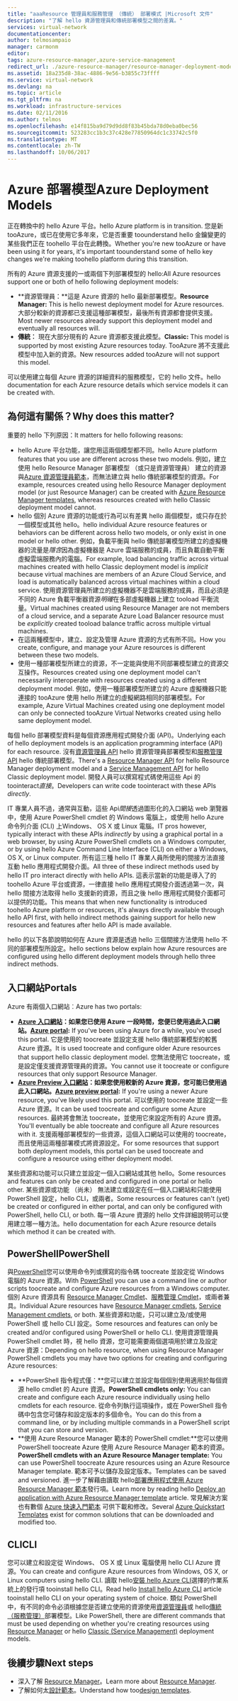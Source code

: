 ```yaml
---
title: "aaaResource 管理員和服務管理 （傳統） 部署模式 |Microsoft 文件"
description: "了解 hello 資源管理員和傳統部署模型之間的差異。"
services: virtual-network
documentationcenter: 
author: telmosampaio
manager: carmonm
editor: 
tags: azure-resource-manager,azure-service-management
redirect_url: ./azure-resource-manager/resource-manager-deployment-model
ms.assetid: 18a235d8-38ac-4886-9e56-b3855c73ffff
ms.service: virtual-network
ms.devlang: na
ms.topic: article
ms.tgt_pltfrm: na
ms.workload: infrastructure-services
ms.date: 02/11/2016
ms.author: telmos
ms.openlocfilehash: e14f815ba9d79d9dd8f83b45bda78d0eba0bec56
ms.sourcegitcommit: 523283cc1b3c37c428e77850964dc1c33742c5f0
ms.translationtype: MT
ms.contentlocale: zh-TW
ms.lasthandoff: 10/06/2017
---
```

# <a name="azure-deployment-models"></a><span data-ttu-id="4f0ad-103">Azure 部署模型</span><span class="sxs-lookup"><span data-stu-id="4f0ad-103">Azure Deployment Models</span></span>
<span data-ttu-id="4f0ad-104">正在轉換中的 hello Azure 平台。</span><span class="sxs-lookup"><span data-stu-id="4f0ad-104">hello Azure platform is in transition.</span></span>  <span data-ttu-id="4f0ad-105">您是新 tooAzure，或已在使用它多年來，它是否重要 toounderstand hello 金鑰變更的某些我們正在 toohello 平台在此轉換。</span><span class="sxs-lookup"><span data-stu-id="4f0ad-105">Whether you're new tooAzure or have been using it for years, it's important toounderstand some of hello key changes we're making toohello platform during this transition.</span></span>

<span data-ttu-id="4f0ad-106">所有的 Azure 資源支援的一或兩個下列部署模型的 hello:</span><span class="sxs-lookup"><span data-stu-id="4f0ad-106">All Azure resources support one or both of hello following deployment models:</span></span>

* <span data-ttu-id="4f0ad-107">**資源管理員：**這是 Azure 資源的 hello 最新部署模型。</span><span class="sxs-lookup"><span data-stu-id="4f0ad-107">**Resource Manager:** This is hello newest deployment model for Azure resources.</span></span> <span data-ttu-id="4f0ad-108">大部分較新的資源都已支援這種部署模型，最後所有資源都會提供支援。</span><span class="sxs-lookup"><span data-stu-id="4f0ad-108">Most newer resources already support this deployment model and eventually all resources will.</span></span>   
* <span data-ttu-id="4f0ad-109">**傳統︰** 現在大部分現有的 Azure 資源都支援此模型。</span><span class="sxs-lookup"><span data-stu-id="4f0ad-109">**Classic:** This model is supported by most existing Azure resources today.</span></span> <span data-ttu-id="4f0ad-110">TooAzure 將不支援此模型中加入新的資源。</span><span class="sxs-lookup"><span data-stu-id="4f0ad-110">New resources added tooAzure will not support this model.</span></span>

<span data-ttu-id="4f0ad-111">可以使用建立每個 Azure 資源的詳細資料的服務模型，它的 hello 文件。</span><span class="sxs-lookup"><span data-stu-id="4f0ad-111">hello documentation for each Azure resource details which service models it can be created with.</span></span>

## <a name="why-does-this-matter"></a><span data-ttu-id="4f0ad-112">為何這有關係？</span><span class="sxs-lookup"><span data-stu-id="4f0ad-112">Why does this matter?</span></span>
<span data-ttu-id="4f0ad-113">重要的 hello 下列原因：</span><span class="sxs-lookup"><span data-stu-id="4f0ad-113">It matters for hello following reasons:</span></span>

* <span data-ttu-id="4f0ad-114">hello Azure 平台功能，讓您用這兩個模型都不同。</span><span class="sxs-lookup"><span data-stu-id="4f0ad-114">hello Azure platform features that you use are different across these two models.</span></span>  <span data-ttu-id="4f0ad-115">例如，建立使用 hello Resource Manager 部署模型 （或只是資源管理員） 建立的資源與[Azure 資源管理員範本](azure-resource-manager/resource-group-overview.md#template-deployment)，而無法建立與 hello 傳統部署模型的資源。</span><span class="sxs-lookup"><span data-stu-id="4f0ad-115">For example, resources created using hello Resource Manager deployment model (or just Resource Manager) can be created with [Azure Resource Manager templates](azure-resource-manager/resource-group-overview.md#template-deployment), whereas resources created with hello Classic deployment model cannot.</span></span>
* <span data-ttu-id="4f0ad-116">hello 個別 Azure 資源的功能或行為可以有差異 hello 兩個模型，或只存在於一個模型或其他 hello。</span><span class="sxs-lookup"><span data-stu-id="4f0ad-116">hello individual Azure resource features or behaviors can be different across hello two models, or only exist in one model or hello other.</span></span>  <span data-ttu-id="4f0ad-117">例如，負載平衡與 hello 傳統部署模型所建立的虛擬機器的流量是*隱含*因為虛擬機器是 Azure 雲端服務的成員，而且負載自動平衡虛擬雲端服務內的電腦。</span><span class="sxs-lookup"><span data-stu-id="4f0ad-117">For example, load balancing traffic across virtual machines created with hello Classic deployment model is *implicit* because virtual machines are members of an Azure Cloud Service, and load is automatically balanced across virtual machines within a cloud service.</span></span> <span data-ttu-id="4f0ad-118">使用資源管理員所建立的虛擬機器不是雲端服務的成員，而且必須是不同的 Azure 負載平衡器資源*明確*在多部虛擬機器上建立 tooload 平衡流量。</span><span class="sxs-lookup"><span data-stu-id="4f0ad-118">Virtual machines created using Resource Manager are not members of a cloud service, and a separate Azure Load Balancer resource must be *explicitly* created tooload balance traffic across multiple virtual machines.</span></span>  
* <span data-ttu-id="4f0ad-119">在這兩種模型中，建立、設定及管理 Azure 資源的方式有所不同。</span><span class="sxs-lookup"><span data-stu-id="4f0ad-119">How you create, configure, and manage your Azure resources is different between these two models.</span></span>
* <span data-ttu-id="4f0ad-120">使用一種部署模型所建立的資源，不一定能與使用不同部署模型建立的資源交互操作。</span><span class="sxs-lookup"><span data-stu-id="4f0ad-120">Resources created using one deployment model can't necessarily interoperate with resources created using a different deployment model.</span></span> <span data-ttu-id="4f0ad-121">例如，使用一種部署模型所建立的 Azure 虛擬機器只能連接的 tooAzure 使用 hello 所建立的虛擬網路相同的部署模型。</span><span class="sxs-lookup"><span data-stu-id="4f0ad-121">For example, Azure Virtual Machines created using one deployment model can only be connected tooAzure Virtual Networks created using hello same deployment model.</span></span>    

<span data-ttu-id="4f0ad-122">每個 hello 部署模型資料是每個資源應用程式開發介面 (API)。</span><span class="sxs-lookup"><span data-stu-id="4f0ad-122">Underlying each of hello deployment models is an application programming interface (API) for each resource.</span></span>  <span data-ttu-id="4f0ad-123">沒有[資源管理員 API](https://msdn.microsoft.com/library/azure/dn948464.aspx) hello 資源管理員部署模型和[服務管理 API](https://msdn.microsoft.com/library/azure/ee460799.aspx) hello 傳統部署模型。</span><span class="sxs-lookup"><span data-stu-id="4f0ad-123">There's a [Resource Manager API](https://msdn.microsoft.com/library/azure/dn948464.aspx) for hello Resource Manager deployment model and a [Service Management API](https://msdn.microsoft.com/library/azure/ee460799.aspx) for hello Classic deployment model.</span></span> <span data-ttu-id="4f0ad-124">開發人員可以撰寫程式碼使用這些 Api 的 toointeract*直接*。</span><span class="sxs-lookup"><span data-stu-id="4f0ad-124">Developers can write code toointeract with these APIs *directly*.</span></span>  

<span data-ttu-id="4f0ad-125">IT 專業人員不過，通常與互動，這些 Api*間接*透過圖形化的入口網站 web 瀏覽器中，使用 Azure PowerShell cmdlet 的 Windows 電腦上，或使用 hello Azure 命令列介面 (CLI) 上Windows、 OS X 或 Linux 電腦。</span><span class="sxs-lookup"><span data-stu-id="4f0ad-125">IT pros however, typically interact with these APIs *indirectly* by using a graphical portal in a web browser, by using Azure PowerShell cmdlets on a Windows computer, or by using hello Azure Command Line Interface (CLI) on either a Windows, OS X, or Linux computer.</span></span> <span data-ttu-id="4f0ad-126">所有這三種 hello IT 專業人員所使用的間接方法直接互動 hello 應用程式開發介面。</span><span class="sxs-lookup"><span data-stu-id="4f0ad-126">All three of these indirect methods used by hello IT pro interact directly with hello APIs.</span></span> <span data-ttu-id="4f0ad-127">這表示當新的功能是導入了的 toohello Azure 平台或資源，一律直接 hello 應用程式開發介面透過第一次，與 hello 間接方法取得 hello 支援新的資源，而且之後 hello 應用程式開發介面都可以提供的功能。</span><span class="sxs-lookup"><span data-stu-id="4f0ad-127">This means that when new functionality is introduced toohello Azure platform or resources, it's always directly available through hello API first, with hello indirect methods gaining support for hello new resources and features after hello API is made available.</span></span>  

<span data-ttu-id="4f0ad-128">hello 的以下各節說明如何在 Azure 資源是透過 hello 三個間接方法使用 hello 不同的部署模型所設定。</span><span class="sxs-lookup"><span data-stu-id="4f0ad-128">hello sections below explain how Azure resources are configured using hello different deployment models through hello three indirect methods.</span></span>

## <a name="portals"></a><span data-ttu-id="4f0ad-129">入口網站</span><span class="sxs-lookup"><span data-stu-id="4f0ad-129">Portals</span></span>
<span data-ttu-id="4f0ad-130">Azure 有兩個入口網站︰</span><span class="sxs-lookup"><span data-stu-id="4f0ad-130">Azure has two portals:</span></span>

* <span data-ttu-id="4f0ad-131">**[Azure 入口網站](https://manage.windowsazure.com)：**如果您已使用 Azure 一段時間，您便已使用過此入口網站。</span><span class="sxs-lookup"><span data-stu-id="4f0ad-131">**[Azure portal](https://manage.windowsazure.com):** If you've been using Azure for a while, you've used this portal.</span></span> <span data-ttu-id="4f0ad-132">它是使用的 toocreate 並設定支援 hello 傳統部署模型的較舊 Azure 資源。</span><span class="sxs-lookup"><span data-stu-id="4f0ad-132">It is used toocreate and configure older Azure resources that support hello classic deployment model.</span></span> <span data-ttu-id="4f0ad-133">您無法使用它 toocreate，或是設定僅支援資源管理員的資源。</span><span class="sxs-lookup"><span data-stu-id="4f0ad-133">You cannot use it toocreate or configure resources that only support Resource Manager.</span></span> 
* <span data-ttu-id="4f0ad-134">**[Azure Preview 入口網站](https://azure.microsoft.com/overview/preview-portal/)：**如果您使用較新的 Azure 資源，您可能已使用過此入口網站。</span><span class="sxs-lookup"><span data-stu-id="4f0ad-134">**[Azure preview portal](https://azure.microsoft.com/overview/preview-portal/):** If you're using a newer Azure resource, you've likely used this portal.</span></span> <span data-ttu-id="4f0ad-135">可以使用的 toocreate 並設定一些 Azure 資源。</span><span class="sxs-lookup"><span data-stu-id="4f0ad-135">It can be used toocreate and configure some Azure resources.</span></span> <span data-ttu-id="4f0ad-136">最終將會無法 toocreate，並使用它來設定所有的 Azure 資源。</span><span class="sxs-lookup"><span data-stu-id="4f0ad-136">You'll eventually be able toocreate and configure all Azure resources with it.</span></span> <span data-ttu-id="4f0ad-137">支援兩種部署模型的一些資源，這個入口網站可以使用的 toocreate，而且使用這兩種部署模式將資源設定。</span><span class="sxs-lookup"><span data-stu-id="4f0ad-137">For some resources that support both deployment models, this portal can be used toocreate and configure a resource using either deployment model.</span></span> 

<span data-ttu-id="4f0ad-138">某些資源和功能可以只建立並設定一個入口網站或其他 hello。</span><span class="sxs-lookup"><span data-stu-id="4f0ad-138">Some resources and features can only be created and configured in one portal or hello other.</span></span> <span data-ttu-id="4f0ad-139">某些資源或功能 （尚未） 無法建立或設定在任一個入口網站和只能使用 PowerShell 設定，hello CLI，或兩者。</span><span class="sxs-lookup"><span data-stu-id="4f0ad-139">Some resources or features can't (yet) be created or configured in either portal, and can only be configured with PowerShell, hello CLI, or both.</span></span> <span data-ttu-id="4f0ad-140">每一項 Azure 資源的 hello 文件詳細說明可以使用建立哪一種方法。</span><span class="sxs-lookup"><span data-stu-id="4f0ad-140">hello documentation for each Azure resource details which method it can be created with.</span></span> 

## <a name="powershell"></a><span data-ttu-id="4f0ad-141">PowerShell</span><span class="sxs-lookup"><span data-stu-id="4f0ad-141">PowerShell</span></span>
<span data-ttu-id="4f0ad-142">與[PowerShell](/powershell/azureps-cmdlets-docs)您可以使用命令列或撰寫的指令碼 toocreate 並設定從 Windows 電腦的 Azure 資源。</span><span class="sxs-lookup"><span data-stu-id="4f0ad-142">With [PowerShell](/powershell/azureps-cmdlets-docs) you can use a command line or author scripts toocreate and configure Azure resources from a Windows computer.</span></span>  <span data-ttu-id="4f0ad-143">個別 Azure 資源具有 [Resource Manager Cmdlet](/powershell/azure/overview)、[服務管理 Cmdlet](/powershell/azure/overview?view=azuresmps-3.7.0)，或兩者兼具。</span><span class="sxs-lookup"><span data-stu-id="4f0ad-143">Individual Azure resources have [Resource Manager cmdlets](/powershell/azure/overview), [Service Management cmdlets](/powershell/azure/overview?view=azuresmps-3.7.0), or both.</span></span>  <span data-ttu-id="4f0ad-144">某些資源和功能，只可以建立及/或使用 PowerShell 或 hello CLI 設定。</span><span class="sxs-lookup"><span data-stu-id="4f0ad-144">Some resources and features can only be created and/or configured using PowerShell or hello CLI.</span></span> <span data-ttu-id="4f0ad-145">使用資源管理員 PowerShell cmdlet 時，視 hello 資源，您可能需要兩個選項用於建立及設定 Azure 資源：</span><span class="sxs-lookup"><span data-stu-id="4f0ad-145">Depending on hello resource, when using Resource Manager PowerShell cmdlets you may have two options for creating and configuring Azure resources:</span></span>

* <span data-ttu-id="4f0ad-146">**PowerShell 指令程式僅：**您可以建立並設定每個個別使用適用於每個資源 hello cmdlet 的 Azure 資源。</span><span class="sxs-lookup"><span data-stu-id="4f0ad-146">**PowerShell cmdlets only:** You can create and configure each Azure resource individually using hello cmdlets for each resource.</span></span> <span data-ttu-id="4f0ad-147">從命令列執行這項操作，或在 PowerShell 指令碼中包含您可儲存和設定版本的多個命令。</span><span class="sxs-lookup"><span data-stu-id="4f0ad-147">You can do this from a command line, or by including multiple commands in a PowerShell script that you can store and version.</span></span>
* <span data-ttu-id="4f0ad-148">**使用 Azure Resource Manager 範本的 PowerShell cmdlet:**您可以使用 PowerShell toocreate Azure 使用 Azure Resource Manager 範本的資源。</span><span class="sxs-lookup"><span data-stu-id="4f0ad-148">**PowerShell cmdlets with an Azure Resource Manager template:** You can use PowerShell toocreate Azure resources using an Azure Resource Manager template.</span></span> <span data-ttu-id="4f0ad-149">範本可予以儲存及設定版本。</span><span class="sxs-lookup"><span data-stu-id="4f0ad-149">Templates can be saved and versioned.</span></span> <span data-ttu-id="4f0ad-150">進一步了解藉由讀取 hello[部署應用程式使用 Azure Resource Manager 範本](resource-group-template-deploy.md)發行項。</span><span class="sxs-lookup"><span data-stu-id="4f0ad-150">Learn more by reading hello [Deploy an application with Azure Resource Manager template](resource-group-template-deploy.md) article.</span></span> <span data-ttu-id="4f0ad-151">常見解決方案也有數個 [Azure 快速入門範本](https://azure.microsoft.com/documentation/templates/) 可供下載和修改。</span><span class="sxs-lookup"><span data-stu-id="4f0ad-151">Several [Azure Quickstart Templates](https://azure.microsoft.com/documentation/templates/) exist for common solutions that can be downloaded and modified too.</span></span>

## <a name="cli"></a><span data-ttu-id="4f0ad-152">CLI</span><span class="sxs-lookup"><span data-stu-id="4f0ad-152">CLI</span></span>
<span data-ttu-id="4f0ad-153">您可以建立和設定從 Windows、 OS X 或 Linux 電腦使用 hello CLI Azure 資源。</span><span class="sxs-lookup"><span data-stu-id="4f0ad-153">You can create and configure Azure resources from Windows, OS X, or Linux computers using hello CLI.</span></span>  <span data-ttu-id="4f0ad-154">讀取 hello[安裝 hello Azure CLI](cli-install-nodejs.md)選擇的作業系統上的發行項 tooinstall hello CLI。</span><span class="sxs-lookup"><span data-stu-id="4f0ad-154">Read hello [Install hello Azure CLI](cli-install-nodejs.md) article tooinstall hello CLI on your operating system of choice.</span></span> <span data-ttu-id="4f0ad-155">類似 PowerShell 中，有不同的命令必須根據您是否建立使用的資源使用[資源管理員](xplat-cli-azure-resource-manager.md)或 hello[傳統 （服務管理）](virtual-machines/linux/classic/manage-visual-studio.md?toc=%2fazure%2fvirtual-machines%2flinux%2fclassic%2ftoc.json)部署模型。</span><span class="sxs-lookup"><span data-stu-id="4f0ad-155">Like PowerShell, there are different commands that must be used depending on whether you're creating resources using [Resource Manager](xplat-cli-azure-resource-manager.md) or hello [Classic (Service Management)](virtual-machines/linux/classic/manage-visual-studio.md?toc=%2fazure%2fvirtual-machines%2flinux%2fclassic%2ftoc.json) deployment models.</span></span>

## <a name="next-steps"></a><span data-ttu-id="4f0ad-156">後續步驟</span><span class="sxs-lookup"><span data-stu-id="4f0ad-156">Next steps</span></span>
* <span data-ttu-id="4f0ad-157">深入了解 [Resource Manager](azure-resource-manager/resource-group-overview.md)。</span><span class="sxs-lookup"><span data-stu-id="4f0ad-157">Learn more about [Resource Manager](azure-resource-manager/resource-group-overview.md).</span></span>
* <span data-ttu-id="4f0ad-158">了解如何太[設計範本](best-practices-resource-manager-design-templates.md)。</span><span class="sxs-lookup"><span data-stu-id="4f0ad-158">Understand how too[design templates](best-practices-resource-manager-design-templates.md).</span></span>

